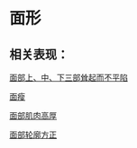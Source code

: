 # 面形## 相关表现： [面部上、中、下三部耸起而不平陷](https://www.gmzyjc.com/search/result?wd=面部上、中、下三部耸起而不平陷)[面瘦](https://www.gmzyjc.com/search/result?wd=面瘦)[面部肌肉高厚](https://www.gmzyjc.com/search/result?wd=面部肌肉高厚)[面部轮廓方正](https://www.gmzyjc.com/search/result?wd=面部轮廓方正)